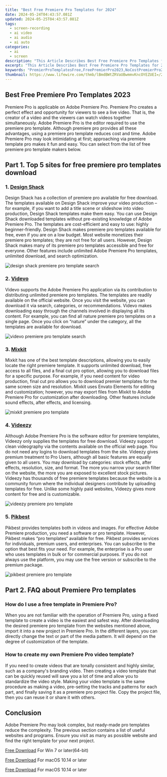 ```yaml
---
title: "Best Free Premiere Pro Templates for 2024"
date: 2024-05-24T04:43:57.081Z
updated: 2024-05-25T04:43:57.081Z
tags: 
  - screen-recording
  - ai video
  - ai audio
  - ai auto
categories: 
  - ai
  - screen
description: "This Article Describes Best Free Premiere Pro Templates for 2024"
excerpt: "This Article Describes Best Free Premiere Pro Templates for 2024"
keywords: "PremierProTemplatesFree,FreePremierPro2023,NoCostPremierPro2023,PremiereProLowCost,TemplatesPremPro2023,FreeAdobePremPro,BudgetFriendlyPremPro"
thumbnail: https://www.lifewire.com/thmb/lBmdBWtZRVaUBwmmvKncOYEZUEI=/2000x0/filters:no_upscale():max_bytes(150000):strip_icc()/Gaming_GettyImages-951533434_ORIG-HERO_Westend61_CROPPED_Sharpened-7deada36d17e4feab8029945aabcb2b5.jpg
---
```


## Best Free Premiere Pro Templates 2023

Premiere Pro is applicable on Adobe Premiere Pro. Premiere Pro creates a perfect effect and opportunity for viewers to see a live video. That is, the creator of a video and the viewers can watch videos together simultaneously. Adobe Premiere Pro is the editor required to use the premiere pro template. Although premiere pro provides all these advantages, using a premiere pro template reduces cost and time. Adobe Premiere Pro may look intimidating at first; approaching via premiere template pro makes it fun and easy. You can select from the list of free premiere pro template makers below.

## Part 1\. Top 5 sites for free premiere pro templates download

### 1\. [**Design Shack**](https://designshack.net/premiere-pro-templates/)

Design Shack has a collection of premiere pro available for free download. The templates available on Design Shack improve your video production – for example, if you want to add a title scene or slideshow into video production, Design Shack templates make them easy. You can use Design Shack downloaded templates without pre-existing knowledge of Adobe Premiere Pro. The templates are cost-efficient and easy to use: highly beginner-friendly. Design Shack makes premiere pro templates available for free, even if you are on a low budget. Most website monetizes their premiere pro templates; they are not free for all users. However, Design Shack makes many of its premiere pro templates accessible and free for everyone. Other features include unlimited Adobe Premiere Pro templates, unlimited download, and search optimization.

![design shack premiere pro template search](https://images.wondershare.com/filmora/article-images/2022/07/design-shack.jpg)

### 2\. [Videvo](https://www.videvo.net/premiere-pro-templates/)

Videvo supports the Adobe Premiere Pro application via its contribution to distributing unlimited premiere pro templates. The templates are readily available on the official website. Once you visit the website, you can download it via search, categories, or recommendations. Videvo makes downloading easy through the channels involved in displaying all its content. For example, you can find all nature premiere pro templates on a single page. Once you click on “nature” under the category, all the templates are available for download.

![videvo premiere pro template search](https://images.wondershare.com/filmora/article-images/2022/07/videvo.jpg)

### 3\. [**Mixkit**](https://mixkit.co/free-premiere-pro-templates/)

Mixkit has one of the best template descriptions, allowing you to easily locate the right premiere template. It supports unlimited download, free access to all files, and a final cut pro option, allowing you to download files for a specific purpose. For example, if you need content for video production, final cut pro allows you to download premier templates for the same screen size and resolution. Mixkit uses Envato Elements for editing and customization; however, you may export files from Mixkit to Adobe Premiere Pro for customization after downloading. Other features include sound effects, after effects, and licensing.

![mixkit premiere pro template](https://images.wondershare.com/filmora/article-images/2022/07/mixkit.jpg)

### 4\. [Videezy](https://www.videezy.com/free-video/premiere-pro-templates)

Although Adobe Premiere Pro is the software editor for premiere templates, Videezy only supplies the templates for free download. Videezy support clean videography via the contents available on the official web page. You do not need any logins to download templates from the site. Videezy gives premium treatment to Pro Users, although all basic features are equally given to all users. You may download by categories: stock effects, after effects, resolution, size, and format. The more you narrow your search filter on the website, the more you are exposed to excellent stock pictures. Videezy has thousands of free premiere templates because the website is a community forum where the individual designers contribute by uploading templates for free. Unlike some highly paid websites, Videezy gives more content for free and is customizable.

![videezy premiere pro template](https://images.wondershare.com/filmora/article-images/2022/07/videezy.jpg)

### 5\. [Pikbest](https://pikbest.com/free-video/premiere-pro.html)

Pikbest provides templates both in videos and images. For effective Adobe Premiere production, you need a software or pro template. However, Pikbest makes “pro templates“ available for free. Pikbest provides services for individuals, premium users, and enterprises. You can subscribe to the option that best fits your need. For example, the enterprise is a Pro user who uses templates in bulk or for commercial purposes. If you do not always use the platform, you may use the free version or subscribe to the premium package.

![pikbest premiere pro template](https://images.wondershare.com/filmora/article-images/2022/07/pikbest.jpg)

## Part 2\. FAQ about Premiere Pro templates

### How do I use a free template in Premiere Pro?

When you are not familiar with the operation of Premiere Pro, using a fixed template to create a video is the easiest and safest way. After downloading the desired premiere pro template from the websites mentioned above, import it into a new project in Premiere Pro. In the different layers, you can directly change the text or part of the media pattern. It will depend on the degree of customization of the template.

### How to create my own Premiere Pro video template?

If you need to create videos that are tonally consistent and highly similar, such as a company's branding video. Then creating a video template that can be quickly reused will save you a lot of time and allow you to standardize the video style. Making your video template is the same procedure as making a video, pre-setting the tracks and patterns for each part, and finally saving it as a premiere pro project file. Copy the project file, then you can reuse it or share it with others.

## Conclusion

Adobe Premiere Pro may look complex, but ready-made pro templates reduce the complexity. The previous section contains a list of useful websites and programs. Ensure you visit as many as possible website and find the right template for your next project.

[Free Download](https://tools.techidaily.com/wondershare/filmora/download/) For Win 7 or later(64-bit)

[Free Download](https://tools.techidaily.com/wondershare/filmora/download/) For macOS 10.14 or later

[Free Download](https://tools.techidaily.com/wondershare/filmora/download/) For macOS 10.14 or later

<ins class="adsbygoogle"
     style="display:block"
     data-ad-format="autorelaxed"
     data-ad-client="ca-pub-7571918770474297"
     data-ad-slot="1223367746"></ins>

<ins class="adsbygoogle"
     style="display:block"
     data-ad-format="autorelaxed"
     data-ad-client="ca-pub-7571918770474297"
     data-ad-slot="1223367746"></ins>



<ins class="adsbygoogle"
     style="display:block"
     data-ad-client="ca-pub-7571918770474297"
     data-ad-slot="8358498916"
     data-ad-format="auto"
     data-full-width-responsive="true"></ins>




